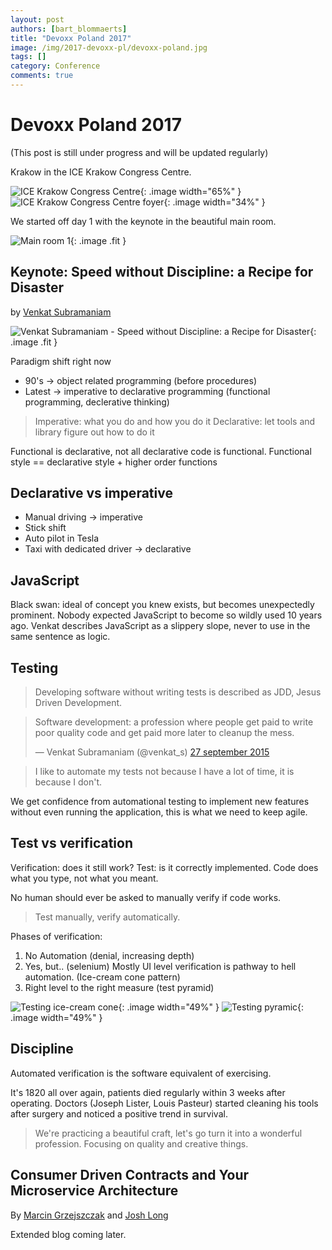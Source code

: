 ```yaml
---
layout: post
authors: [bart_blommaerts]
title: "Devoxx Poland 2017"
image: /img/2017-devoxx-pl/devoxx-poland.jpg
tags: []
category: Conference
comments: true
---
```

# Devoxx Poland 2017
(This post is still under progress and will be updated regularly)

Krakow in the ICE Krakow Congress Centre.

![ICE Krakow Congress Centre](/img/2017-devoxx-pl/venue-1.jpg){: .image width="65%" }
![ICE Krakow Congress Centre foyer](/img/2017-devoxx-pl/venue-2.jpg){: .image width="34%" }

We started off day 1 with the keynote in the beautiful main room.

![Main room 1](/img/2017-devoxx-pl/room-1.jpg){: .image .fit }

## Keynote: Speed without Discipline: a Recipe for Disaster 
by [Venkat Subramaniam](https://twitter.com/@venkat_s)

![Venkat Subramaniam - Speed without Discipline: a Recipe for Disaster](/img/2017-devoxx-pl/Venkat-Subramaniam-Speed-without-Discipline-a-Recipe-for-Disaster.jpg){: .image .fit }

Paradigm shift right now
- 90's -> object related programming (before procedures)
- Latest -> imperative to declarative programming (functional programming, declerative thinking)

> Imperative: what you do and how you do it
> Declarative: let tools and library figure out how to do it

Functional is declarative, not all declarative code is functional.
Functional style == declarative style + higher order functions

<!-- 
        (names.filter(names.lenght === 4).size) 
-->

## Declarative vs imperative

* Manual driving -> imperative
* Stick shift
* Auto pilot in Tesla
* Taxi with dedicated driver -> declarative 

## JavaScript

Black swan: ideal of concept you knew exists, but becomes unexpectedly prominent.
Nobody expected JavaScript to become so wildly used 10 years ago.
Venkat describes JavaScript as a slippery slope, never to use in the same sentence as logic.

## Testing

> Developing software without writing tests is described as JDD, Jesus Driven Development.

<blockquote class="twitter-tweet" data-lang="nl"><p lang="en" dir="ltr">Software development: a profession where people get paid to write poor quality code and get paid more later to cleanup the mess.</p>&mdash; Venkat Subramaniam (@venkat_s) <a href="https://twitter.com/venkat_s/status/648119106072387584">27 september 2015</a></blockquote>
<script async src="//platform.twitter.com/widgets.js" charset="utf-8"></script>

> I like to automate my tests not because I have a lot of time, it is because I don't.

We get confidence from automational testing to implement new features without even running the application, this is what we need to keep agile.

## Test vs verification

Verification: does it still work?
Test: is it correctly implemented. Code does what you type, not what you meant.

No human should ever be asked to manually verify if code works.
>Test manually, verify automatically.

Phases of verification:
1. No Automation (denial, increasing depth)
2. Yes, but.. (selenium) Mostly UI level verification is pathway to hell automation. (Ice-cream cone pattern)
3. Right level to the right measure (test pyramid)

![Testing ice-cream cone](/img/2017-devoxx-pl/testing-ice-cream-cone.png){: .image width="49%" }
![Testing pyramic](/img/2017-devoxx-pl/testing-pyramid.png){: .image width="49%" }


## Discipline
Automated verification is the software equivalent of exercising.

It's 1820 all over again, patients died regularly within 3 weeks after operating.
Doctors (Joseph Lister, Louis Pasteur) started cleaning his tools after surgery and noticed a positive trend in survival.

>We're practicing a beautiful craft, let's go turn it into a wonderful profession. Focusing on quality and creative things.

## Consumer Driven Contracts and Your Microservice Architecture
By [Marcin Grzejszczak](https://twitter.com/@mgrzejszczak) and [Josh Long](https://twitter.com/@starbuxman)

Extended blog coming later.

<!-- 
     
    ## Brainstorming your way from a Monolith to a Clean Architecture
    By [Victor Rentea](https://twitter.com/@victorrentea)
-->





